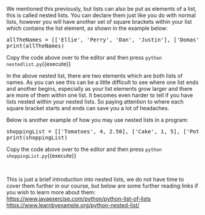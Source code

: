 We mentioned this previously, but lists can also be put as elements of a list, this is called nested lists. You can declare them just like you do with normal lists, however you will have another set of square brackets within your list which contains the list element, as shown in the example below:

<pre class="file" data-filename="nestedlist.py" data-target="replace">
allTheNames = [['Ellie', 'Perry', 'Dan', 'Justin'], ['Domas', 'Alex', 'Raphael', 'Hugo']]
print(allTheNames)
</pre>

Copy the code above over to the editor and then press
`python nestedlist.py`{{execute}}

In the above nested list, there are two elements which are both lists of names. As you can see this can be a little difficult to see where one list ends and another begins, especially as your list elements grow larger and there are more of them within one list. It becomes even harder to tell if you have lists nested within your nested lists. So paying attention to where each square bracket starts and ends can save you a lot of headaches. 

Below is another example of how you may use nested lists in a program:

<pre class="file" data-filename="shoppingList.py" data-target="replace">
shoppingList = [['Tomatoes', 4, 2.50], ['Cake', 1, 5], ['Potatoes', 3, 1.75]]
print(shoppingList)
</pre>

Copy the code above over to the editor and then press
`python shoppingList.py`{{execute}}

</br>

This is just a brief introduction into nested lists, we do not have time to cover them further in our course, but below are some further reading links if you wish to learn more about them: </br>
https://www.javaexercise.com/python/python-list-of-lists </br>
https://www.learnbyexample.org/python-nested-list/ </br>